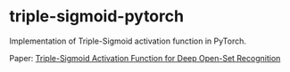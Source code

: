 # triple-sigmoid-pytorch
Implementation of Triple-Sigmoid activation function in PyTorch.

Paper: [Triple-Sigmoid Activation Function for Deep Open-Set Recognition](https://ieeexplore.ieee.org/document/9833503/)